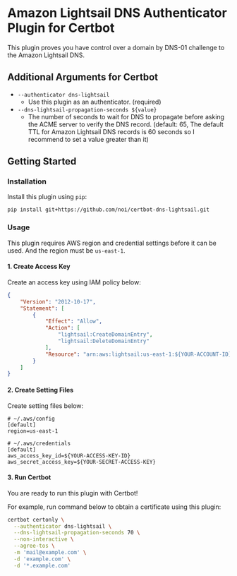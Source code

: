 # Amazon Lightsail DNS Authenticator Plugin for Certbot
This plugin proves you have control over a domain by DNS-01 challenge to the Amazon Lightsail DNS.

## Additional Arguments for Certbot
- `--authenticator dns-lightsail`
  - Use this plugin as an authenticator. (required)
- `--dns-lightsail-propagation-seconds ${value}`
  - The number of seconds to wait for DNS to propagate before asking the ACME server to verify the DNS record. (default: 65, The default TTL for Amazon Lightsail DNS records is 60 seconds so I recommend to set a value greater than it)

## Getting Started
### Installation
Install this plugin using `pip`:
```
pip install git+https://github.com/noi/certbot-dns-lightsail.git
```

### Usage
This plugin requires AWS region and credential settings before it can be used. And the region must be `us-east-1`.

#### 1. Create Access Key
Create an access key using IAM policy below:
```json
{
    "Version": "2012-10-17",
    "Statement": [
        {
            "Effect": "Allow",
            "Action": [
                "lightsail:CreateDomainEntry",
                "lightsail:DeleteDomainEntry"
            ],
            "Resource": "arn:aws:lightsail:us-east-1:${YOUR-ACCOUNT-ID}:Domain/${YOUR-DOMAIN-ID}"
        }
    ]
}
```

#### 2. Create Setting Files
Create setting files below:
```
# ~/.aws/config
[default]
region=us-east-1

# ~/.aws/credentials
[default]
aws_access_key_id=${YOUR-ACCESS-KEY-ID}
aws_secret_access_key=${YOUR-SECRET-ACCESS-KEY}
```

#### 3. Run Certbot
You are ready to run this plugin with Certbot!

For example, run command below to obtain a certificate using this plugin:
```sh
certbot certonly \
  --authenticator dns-lightsail \
  --dns-lightsail-propagation-seconds 70 \
  --non-interactive \
  --agree-tos \
  -m 'mail@example.com' \
  -d 'example.com' \
  -d '*.example.com'
```
